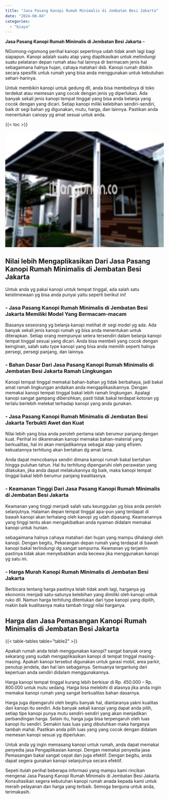 ```yaml
---
title: "Jasa Pasang Kanopi Rumah Minimalis di Jembatan Besi Jakarta"
date: "2024-08-04"
categories: 
  - "biaya"
---
```


**Jasa Pasang Kanopi Rumah Minimalis di Jembatan Besi Jakarta** –

NGomong-ngomong perihal kanopi sepertinya udah tidak aneh lagi bagi siapapun. Kanopi adalah suatu atap yang diaplikasikan untuk melindungi suatu pelataran depan rumah atau hal lainnya dr bermacam jenis hal sebagaimana halnya hujan, cahaya matahari dsb. Kanopi rumah dibikin secara spesifik untuk rumah yang bisa anda menggunakan untuk kebutuhan sehari-harinya.

Untuk membikin kanopi untuk gedung dll, anda bisa membelinya di toko terdekat atau memesan yang cocok dengan jenis yg diperlukan. Ada banyak sekali jenis kanopi tempat tinggal yang bisa anda belanja yang cocok dengan yang dicari. Setiap kanopi miliki kelebihan sendiri-sendiri, baik dr segi bahan yg digunakan, mutu, harga, dan lainnya. Pastikan anda menentukan canopy yg amat sesuai untuk anda.

{{< toc >}}

![Jasa Pasang Kanopi Rumah Minimalis di Jembatan Besi Jakarta](/images/harga-kanopi-minimalis-16.png)

## Nilai lebih Mengaplikasikan Dari Jasa Pasang Kanopi Rumah Minimalis di Jembatan Besi Jakarta

Untuk anda yg pakai kanopi untuk tempat tinggal, ada salah satu keistimewaan yg bisa anda punyai yaitu seperti berikut ini!

### \- Jasa Pasang Kanopi Rumah Minimalis di Jembatan Besi Jakarta Memiliki Model Yang Bermacam-macam

Biasanya seseorang yg belanja kanopi melihat dr segi model yg ada. Ada banyak sekali jenis kanopi rumah yg bisa anda menentukan untuk diterapkan. Setiap orang mempunyai selera tersendiri dalam belanja kanopi tempat tinggal sesuai yang dicari. Anda bisa membeli yang cocok dengan keinginan, salah satu type kanopi yang bisa anda memilih seperti halnya persegi, persegi panjang, dan lainnya.

### \- Bahan Dasar Dari Jasa Pasang Kanopi Rumah Minimalis di Jembatan Besi Jakarta Ramah Lingkungan

Kanopi tempat tinggal memakai bahan-bahan yg tidak berbahaya, jadi bakal amat ramah lingkungan andaikan anda mengaplikasikannya. Dengan memakai kanopi tempat tinggal bakal lebih ramah lingkungan. Apalagi kanopi sangat gampang dibersihkan, pasti tidak bakal terdapat kotoran yg terlalu berlebih melekat terhadap kanopi yang anda gunakan.

### \- Jasa Pasang Kanopi Rumah Minimalis di Jembatan Besi Jakarta Terbukti Awet dan Kuat

Nilai lebih yang bisa anda peroleh pertama ialah berumur panjang dengan kuat. Perihal ini dikarenakan kanopi memakai bahan-material yang berkualitas, hal ini akan menjadikannya sebagai atap yang efisien. kekuatannya terhitung akan bertahan dg amat lama.

Anda dapat mencobanya sendiri dimana kanopi rumah bakal bertahan hingga puluhan tahun. Hal itu terhitung dipengaruhi oleh perawatan yang dilakukan, jika anda dapat melakukannya dg baik, maka kanopi tempat tinggal bakal lebih berumur panjang kwalitasnya.

### \- Keamanan Tinggi Dari Jasa Pasang Kanopi Rumah Minimalis di Jembatan Besi Jakarta

Keamanan yang tinggi menjadi salah satu keunggulan yg bisa anda peroleh selanjutnya. Halaman depan tempat tinggal apa-pun yang terdapat di bawah kanopi akan terhalang oleh kanopi yg udah dipasang. Keamanannya yang tinggi tentu akan mengakibatkan anda nyaman didalam memakai kanopi untuk hunian.

sebagaimana halnya cahaya matahari dan hujan yang mampu dihalangi oleh kanopi. Dengan begitu, Pekarangan depan rumah yang terdapat di bawah kanopi bakal terlindungi dg sangat sempurna. Keamanan yg terjamin pastinya tidak akan menyebabkan anda kecewa jika menggunakan kanopi yg satu ini.

### \- Harga Murah Kanopi Rumah Minimalis di Jembatan Besi Jakarta

Berbicara tentang harga pastinya telah tidak aneh lagi, harganya yg ekonomis menjadi satu-satunya kelebihan yang dimiliki oleh kanopi untuk ruko dll. Namun harga terhitung ditentukan dari type kanopi yang dipilih, makin baik kualitasnya maka tambah tinggi nilai harganya.

## Harga dan Jasa Pemasangan Kanopi Rumah Minimalis di Jembatan Besi Jakarta

{{< table-tables table="table2" >}}

Apakah rumah anda telah menggunakan kanopi? sangat banyak orang sekarang yang sudah mengaplikasikan kanopi di tempat tinggal masing-masing. Apakah kanopi tersebut digunakan untuk garasi mobil, area parkir, penutup jendela, dan hal lain sebagainya. Semuanya tergantung dari keperluan anda sendiri didalam menggunakannya.

Harga kanopi tempat tinggal kurang lebih berkisar di Rp. 450.000 – Rp. 800.000 untuk mutu sedang. Harga bisa melebihi di atasnya jika anda ingin memakai kanopi rumah yang sangat berkualitas bahan dasarnya.

Harga juga dipengaruhi oleh begitu banyak hal, diantaranya yakni kualitas dari kanopi itu sendiri. Ada banyak sekali kanopi yang dapat anda pilih, setiap tipe kanopi punya mutu sendiri-sendiri yang akan menjadikan perbandingan harga. Selain itu, harga juga bisa terpengaruh oleh luas kanopi itu sendiri. Semakin luas luas yang dibutuhkan maka harganya tambah mahal. Pastikan anda pilih luas yang yang cocok dengan didalam memesan kanopi sesuai yg diperlukan.

Untuk anda yg ingin memasang kanopi untuk rumah, anda dapat memakai penyedia jasa Pengaplikasian kanopi. Dengan memakai penyedia jasa Pemasangan bakal sangat cepat dan juga efektif. Dengan begitu, anda dapat segera gunakan kanopi selanjutnya secara efektif.

Sepeti itulah perihal beberapa informasi yang mampu kami rincikan mengenai Jasa Pasang Kanopi Rumah Minimalis di Jembatan Besi Jakarta. Konsultasikan segera kebutuhan kanopi rumah anada kepada kami untuk meraih pelayanan dan harga yang terbaik. Semoga berguna untuk anda, terimakasih.
